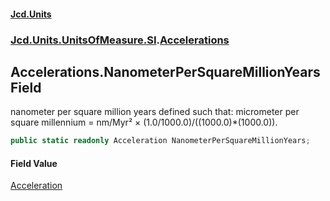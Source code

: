 #### [Jcd.Units](index.md 'index')

### [Jcd.Units.UnitsOfMeasure.SI](Jcd.Units.UnitsOfMeasure.SI.md 'Jcd.Units.UnitsOfMeasure.SI').[Accelerations](Accelerations.md 'Jcd.Units.UnitsOfMeasure.SI.Accelerations')

## Accelerations.NanometerPerSquareMillionYears Field

nanometer per square million years defined such that: micrometer per square millennium = nm/Myr² ×
(1.0/1000.0)/((1000.0)*(1000.0)).

```csharp
public static readonly Acceleration NanometerPerSquareMillionYears;
```

#### Field Value

[Acceleration](Acceleration.md 'Jcd.Units.UnitTypes.Acceleration')
